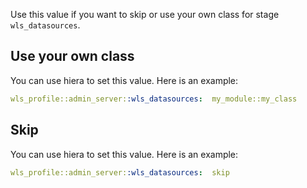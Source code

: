 Use this value if you want to skip or use your own class for stage `wls_datasources`.

## Use your own class

You can use hiera to set this value. Here is an example:

```yaml
wls_profile::admin_server::wls_datasources:  my_module::my_class
```

## Skip

You can use hiera to set this value. Here is an example:

```yaml
wls_profile::admin_server::wls_datasources:  skip
```
